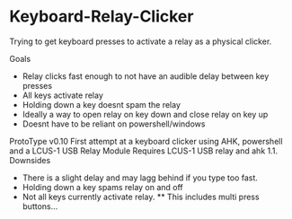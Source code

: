 # Keyboard-Relay-Clicker
Trying to get keyboard presses to activate a relay as a physical clicker.

Goals
* Relay clicks fast enough to not have an audible delay between key presses
* All keys activate relay
* Holding down a key doesnt spam the relay
* Ideally a way to open relay on key down and close relay on key up
* Doesnt have to be reliant on powershell/windows




ProtoType v0.10
First attempt at a keyboard clicker using AHK, powershell and a LCUS-1 USB Relay Module
Requires LCUS-1 USB relay and ahk 1.1.
Downsides
* There is a slight delay and may lagg behind if you type too fast.
* Holding down a key spams relay on and off
* Not all keys currently activate relay.
** This includes multi press buttons...
